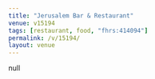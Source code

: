 ```yaml
---
title: "Jerusalem Bar & Restaurant"
venue: v15194
tags: [restaurant, food, "fhrs:414094"]
permalink: /v/15194/
layout: venue
---
```

null